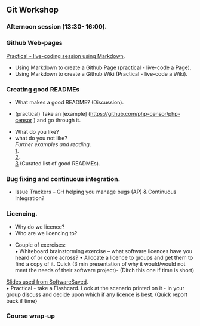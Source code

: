 ## Git Workshop
### Afternoon session (13:30- 16:00).  
 
### Github Web-pages
[Practical - live-coding session using Markdown](https://mfernandes61.github.io/github_web_course/).  
* Using Markdown to create a Github Page (practical - live-code a Page).  
* Using Markdown to create a Github Wiki (Practical - live-code a Wiki).  

### Creating good READMEs
* What makes a good README? (Discussion).  
- (practical) Take an [example] (https://github.com/php-censor/php-censor ) and go through it.    
* What do you like?   
* what do you not like?   
_Further examples and reading_.  
[1](https://gist.github.com/PurpleBooth/109311bb0361f32d87a2).  
[2](https://medium.com/@meakaakka/a-beginners-guide-to-writing-a-kickass-readme-7ac01da88ab3).  
[3](https://github.com/matiassingers/awesome-readme) (Curated list of good READMEs).  

### Bug fixing and continuous integration.  
* Issue Trackers – GH helping you manage bugs (AP) & Continuous Integration?
 
### Licencing.  
- Why do we licence?   
- Who are we licencing to?   
* Couple of exercises:    
       • Whiteboard brainstorming exercise – what software licences have you heard of or come across?
       • Allocate a licence to groups and get them to find a copy of it. Quick (3 min presentation of why
it would/would not meet the needs of their software project)- (Ditch this one if time is short)

[Slides used from SoftwareSaved](https://softwaresaved.github.io/software-licensing-workshop/#/).  
• Practical - take a Flashcard. Look at the scenario printed on it - in your group discuss and decide upon
which if any licence is best. (Quick report back if time}
 
 ### Course wrap-up
